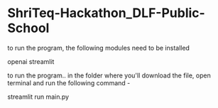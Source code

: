 # ShriTeq-Hackathon_DLF-Public-School

to run the program, the following modules need to be installed

openai
streamlit


to run the program..
in the folder where you'll download the file, open terminal and run the following command - 

streamlit run main.py
